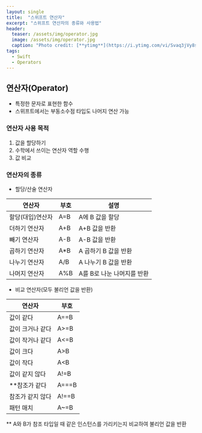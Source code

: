 ```yaml
---
layout: single
title:  "스위프트 연산자"
excerpt: "스위프트 연산자의 종류와 사용법"
header:
  teaser: /assets/img/operator.jpg
  image: /assets/img/operator.jpg
  caption: "Photo credit: [**ytimg**](https://i.ytimg.com/vi/Svaq3jVy8sU/)"
tags:
  - Swift
  - Operators
---
```


연산자(Operator)
---
- 특정한 문자로 표현한 함수
- 스위프트에서는 부동소수점 타입도 나머지 연산 가능

### 연산자 사용 목적
1. 값을 할당하기
2. 수학에서 쓰이는 연산자 역할 수행
3. 값 비교

### 연산자의 종류
- 할당/산술 연산자

|연산자|부호|설명|
|-----|----|----|
|할당(대입)연산자|A=B|A에 B 값을 할당|
|더하기 연산자|A+B|A+B 값을 반환|
|빼기 연산자|A-B|A-B 값을 반환|
|곱하기 연산자|A*B|A 곱하기 B 값을 반환|
|나누기 연산자|A/B|A 나누기 B 값을 반환|
|나머지 연산자|A%B|A를 B로 나눈 나머지를 반환|

- 비교 연산자(모두 불리언 값을 반환)

|연산자|부호|
|-------|----|
|값이 같다|A==B|
|값이 크거나 같다|A>=B|
|값이 작거나 같다|A<=B|
|값이 크다|A>B|
|값이 작다|A<B|
|값이 같지 않다|A!=B|
|**참조가 같다|A===B|
|참조가 같지 않다|A!==B|
|패턴 매치|A~=B|

** A와 B가 참조 타입일 때 같은 인스턴스를 가리키는지 비교하여 불리언 값을 반환

